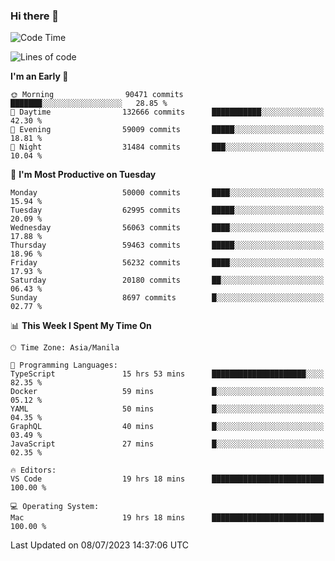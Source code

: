 ### Hi there 👋

<!--START_SECTION:waka-->
![Code Time](http://img.shields.io/badge/Code%20Time-4%2C146%20hrs%2014%20mins-blue)

![Lines of code](https://img.shields.io/badge/From%20Hello%20World%20I%27ve%20Written-114.9%20million%20lines%20of%20code-blue)

**I'm an Early 🐤** 

```text
🌞 Morning                90471 commits       ███████░░░░░░░░░░░░░░░░░░   28.85 % 
🌆 Daytime                132666 commits      ███████████░░░░░░░░░░░░░░   42.30 % 
🌃 Evening                59009 commits       █████░░░░░░░░░░░░░░░░░░░░   18.81 % 
🌙 Night                  31484 commits       ███░░░░░░░░░░░░░░░░░░░░░░   10.04 % 
```
📅 **I'm Most Productive on Tuesday** 

```text
Monday                   50000 commits       ████░░░░░░░░░░░░░░░░░░░░░   15.94 % 
Tuesday                  62995 commits       █████░░░░░░░░░░░░░░░░░░░░   20.09 % 
Wednesday                56063 commits       ████░░░░░░░░░░░░░░░░░░░░░   17.88 % 
Thursday                 59463 commits       █████░░░░░░░░░░░░░░░░░░░░   18.96 % 
Friday                   56232 commits       ████░░░░░░░░░░░░░░░░░░░░░   17.93 % 
Saturday                 20180 commits       ██░░░░░░░░░░░░░░░░░░░░░░░   06.43 % 
Sunday                   8697 commits        █░░░░░░░░░░░░░░░░░░░░░░░░   02.77 % 
```


📊 **This Week I Spent My Time On** 

```text
🕑︎ Time Zone: Asia/Manila

💬 Programming Languages: 
TypeScript               15 hrs 53 mins      █████████████████████░░░░   82.35 % 
Docker                   59 mins             █░░░░░░░░░░░░░░░░░░░░░░░░   05.12 % 
YAML                     50 mins             █░░░░░░░░░░░░░░░░░░░░░░░░   04.35 % 
GraphQL                  40 mins             █░░░░░░░░░░░░░░░░░░░░░░░░   03.49 % 
JavaScript               27 mins             █░░░░░░░░░░░░░░░░░░░░░░░░   02.35 % 

🔥 Editors: 
VS Code                  19 hrs 18 mins      █████████████████████████   100.00 % 

💻 Operating System: 
Mac                      19 hrs 18 mins      █████████████████████████   100.00 % 
```


 Last Updated on 08/07/2023 14:37:06 UTC
<!--END_SECTION:waka-->


<!--
**rad182/rad182** is a ✨ _special_ ✨ repository because its `README.md` (this file) appears on your GitHub profile.

Here are some ideas to get you started:

- 🔭 I’m currently working on ...
- 🌱 I’m currently learning ...
- 👯 I’m looking to collaborate on ...
- 🤔 I’m looking for help with ...
- 💬 Ask me about ...
- 📫 How to reach me: ...
- 😄 Pronouns: ...
- ⚡ Fun fact: ...
-->
